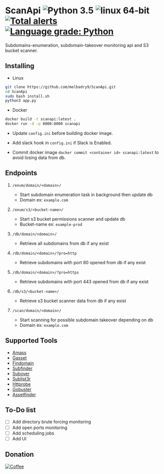 # ScanApi ![Python 3.5](https://img.shields.io/badge/Python-3.x-blue.svg) ![linux 64-bit](https://img.shields.io/badge/Linux-64bit-blue.svg) [![Total alerts](https://img.shields.io/lgtm/alerts/g/melbadry9/ScanApi.svg?logo=lgtm&logoWidth=18)](https://lgtm.com/projects/g/melbadry9/ScanApi/alerts/) [![Language grade: Python](https://img.shields.io/lgtm/grade/python/g/melbadry9/ScanApi.svg?logo=lgtm&logoWidth=18)](https://lgtm.com/projects/g/melbadry9/ScanApi/context:python)

Subdomains-enumeration, subdomain-takeover monitoring api and S3 bucket scanner.

## Installing

- Linux

 ```bash
git clone https://github.com/melbadry9/ScanApi.git
cd ScanApi
sudo bash install.sh
python3 app.py
```

- Docker

```bash
docker build -t scanapi:latest .
docker run -d -p 8000:8000 scanapi
```

- Update `config.ini` before building docker image.

- Add slack hook in `config.ini` if Slack is Enabled.

- Commit docker image `docker commit <container id> scanapi:latest` to avoid losing data from db.

## Endpoints  

1. `/enum/domain/<domain>/`
    - Start subdomain enumeration task in background then update db
    - Domain ex: `example.com`

2. `/enum/s3/<bucket-name>/`
    - Start s3 bucket permissions scanner and update db
    - Bucket-name ex: `example-prod`

3. `/db/domain/<domain>/`
    - Retrieve all subdomains from db if any exist

4. `/db/domain/<domain>/?pro=http`
    - Retrieve subdomains with port 80 opened from db if any exist

5. `/db/domain/<domain>/?pro=https`
    - Retrieve subdomains with port 443 opened from db if any exist

6. `/db/s3/<bucket-name>/`
    - Retrieve s3 bucket scanner data from db if any exist

7. `/scan/domain/<domain>/`
    - Start scanning for possible subdomain takeover depending on db
    - Domain ex: `example.com`

## Supported Tools

- [Amass](https://github.com/OWASP/Amass)
- [Gasset](https://github.com/melbadry9/gasset)
- [Findomain](https://github.com/Edu4rdSHL/findomain)
- [Subfinder](https://github.com/projectdiscovery/subfinder)
- [Subover](https://github.com/melbadry9/SubOver)
- [Sublist3r](https://github.com/melbadry9/Sublist3r)
- [Httprobe](https://github.com/tomnomnom/httprobe)
- [Gobuster](https://github.com/OJ/gobuster)
- [Assetfinder](https://github.com/tomnomnom/assetfinder)

## To-Do list

- [ ] Add directory brute forcing monitoring
- [ ] Add open ports monitoring
- [ ] Add scheduling jobs
- [ ] Add UI

## Donation

[![Coffee](https://www.buymeacoffee.com/assets/img/custom_images/black_img.png)](https://buymeacoffee.com/melbadry9)
